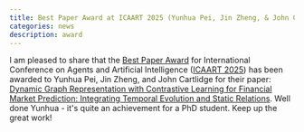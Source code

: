 ```yaml
---
title: Best Paper Award at ICAART 2025 (Yunhua Pei, Jin Zheng, & John Cartlidge)
categories: news
description: award
---
```

I am pleased to share that the [Best Paper Award](https://icaart.scitevents.org/PreviousAwards.aspx#2025) for International Conference on Agents and Artificial Intelligence ([ICAART 2025](https://icaart.scitevents.org/?y=2025)) has been awarded to Yunhua Pei, Jin Zheng, and John Cartlidge for their paper: [Dynamic Graph Representation with Contrastive Learning for Financial Market Prediction: Integrating Temporal Evolution and Static Relations](https://research-information.bris.ac.uk/en/publications/dynamic-graph-representation-with-contrastive-learning-for-financ). Well done Yunhua - it's quite an achievement for a PhD student. Keep up the great work!